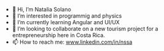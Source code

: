 - 👋 Hi, I’m Natalia Solano
- 👀 I’m interested in programmig and physics 
- 🌱 I’m currently learning Angular and UI/UX
- 💞️ I’m looking to collaborate on a new tourism project for a entrepreneurship here in Costa Rica.
- 📫 How to reach me: www.linkedin.com/in/nssa

